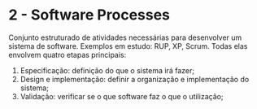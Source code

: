 # 2 - Software Processes

Conjunto estruturado de atividades necessárias para desenvolver um sistema de software. Exemplos em estudo: RUP, XP, Scrum. Todas elas envolvem quatro etapas principais:

1. Especificação: definição do que o sistema irá fazer;
2. Design e implementação: definir a organização e implementação do sistema;
3. Validação: verificar se o que software faz o que o utilização;